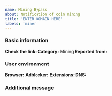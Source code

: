 ```yaml
---
name: Mining Bypass
about: Notification of coin mining
title: 'ENTER DOMAIN HERE'
labels: 'miner'
---
```


<!-- Please read this https://github.com/bogachenko/fuckfuckadblock/wiki/Support-policy#report before posting your report. -->
### Basic information

**Check the link:** <!-- Next to this phrase, include the link you want to test. -->
**Category:** Mining
**Reported from:** <!-- In which country is your IP address? -->

### User environment

**Browser:** <!-- The name of the browser and its version. -->
**Adblocker:** <!-- The name of the ad blocker, only uBlock Origin or AdGuard and its version. -->
**Extensions:** <!-- The names of all other extensions installed in the browser, except for the adblocker. -->
**DNS:** <!-- The name of the third-party DNS, if it is used. -->

### Additional message

<!-- Write only useful information here, if it is not there, delete this field. -->